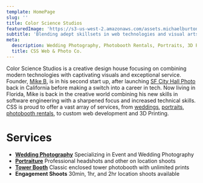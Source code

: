```yaml
---
template: HomePage
slug: ''
title: Color Science Studios
featuredImage: 'https://s3-us-west-2.amazonaws.com/assets.michaelburton.co/color/_MG_8831.jpg'
subtitle: 'Blending adept skillsets in web technologies and visual arts'
meta:
  description: Wedding Photography, Photobooth Rentals, Portraits, 3D Printing, Web Development.
  title: CSS Web & Photo Co.
---
```


Color Science Studios is a creative design house focusing on combining modern technologies with captivating visuals and exceptional service. Founder, [Mike B](https://itsmikeb.com/), is in his second start up, after launching [SF City Hall Photo](https://sfcityhallphoto.com/) back in California before making a switch into a career in tech. Now living in Florida, Mike is back in the creative world combining his new skills in software engineering with a sharpened focus and increased technical skills.
CSS is proud to offer a vast array of services, from [weddings](/weddings), [portraits](/portraits), [photobooth rentals](/booth), to custom web development and 3D Printing.

<!-- View the [project overview](https://thriveweb.com.au/the-lab/yellowcake-gatsby-react-js-starter-project/) and the [docs](https://github.com/thriveweb/yellowcake/blob/master/README.md).
 -->

# Services

- **[Wedding Photography](/weddings)** Specializing in Event and Wedding Photography
- **[Portraiture](/portraits)** Professional headshots and other on location shoots
- **[Tower Booth](/booth#tower)** Classic enclosed tower photobooth with unlimited prints
- **Engagement Shoots** 30min, 1hr, and 2hr location shoots available
  <!-- - **[Videography](http://vimeo.com/dashurpa)** and **[github](https://github.com/burt23)** -->

<!-- ## Get started

View the [Netlify CMS Docs](https://www.netlifycms.org/docs/) and the [Netlify CMS Repo](https://github.com/netlify/netlify-cms).

[![Deploy to Netlify](https://www.netlify.com/img/deploy/button.svg)](https://app.netlify.com/start/deploy?repository=https://github.com/thriveweb/yellowcake&stack=cms) -->
